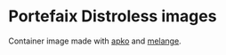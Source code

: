 # Portefaix Distroless images

Container image made with [apko](https://github.com/chainguard-dev/apko) and [melange](https://github.com/chainguard-dev/melange).
